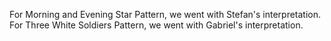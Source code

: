 For Morning and Evening Star Pattern, we went with Stefan's interpretation.
For Three White Soldiers Pattern, we went with Gabriel's interpretation.
